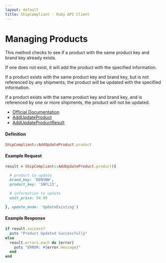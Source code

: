 ```yaml
---
layout: default
title: ShipCompliant - Ruby API Client
---
```


# Managing Products

This method checks to see if a product with the same product key and brand key
already exists.

If one does not exist, it will add the product with the specified information.

If a product exists with the same product key and brand key, but is not
referenced by any shipments, the product will be updated with the specified
information.

If a product exists with the same product key and brand key, and is referenced
by one or more shipments, the product will not be updated.


- [Official Documentation][official_docs]
- [AddUpdateProduct][add_update_order_class]
- [AddUpdateProductResult][add_update_order_result_class]

<h4 class="definition-title">Definition</h4>

```ruby
ShipCompliant::AddUpdateProduct.product
```

<h4 class="definition-title">Example Request</h4>

```ruby
result = ShipCompliant::AddUpdateProduct.product({

  # product to update
  brand_key: 'DENSNW',
  product_key: 'SNFL13',

  # information to update
  unit_price: 54.99

}, update_mode: 'UpdateExisting')
```

<h4 class="definition-title">Example Response</h4>

```ruby
if result.success?
  puts "Product Updated Successfully"
else
  result.errors.each do |error|
    puts "ERROR: #{error.message}"
  end
end
```

[official_docs]: https://shipcompliant.desk.com/customer/portal/articles/1451989-api-addupdateproduct-?b_id=2759
[add_update_order_class]: ../rdoc/classes/ShipCompliant/AddUpdateProduct.html
[add_update_order_result_class]: ../rdoc/classes/ShipCompliant/AddUpdateProductResult.html

